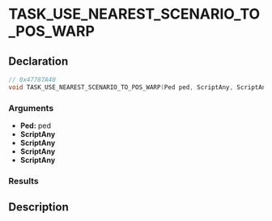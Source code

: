 # TASK_USE_NEAREST_SCENARIO_TO_POS_WARP

## Declaration
```cpp
// 0x47787A40
void TASK_USE_NEAREST_SCENARIO_TO_POS_WARP(Ped ped, ScriptAny, ScriptAny, ScriptAny, ScriptAny);
```

### Arguments
- **Ped:** ped
- **ScriptAny**
- **ScriptAny**
- **ScriptAny**
- **ScriptAny**

### Results

## Description
